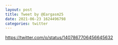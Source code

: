 ```yaml
--- 
layout: post 
title: Tweet by @Eargasm25 
date: 2021-06-23 1624496798 
categories: twitter 
--- 
```

https://twitter.com/o/status/1407867706456645632